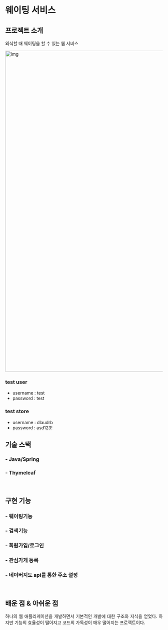 # 웨이팅 서비스

## 프로젝트 소개

<p align="justify">
외식할 때 웨이팅을 할 수 있는 웹 서비스
</p>

<img width="1023" alt="img" src="https://user-images.githubusercontent.com/87743103/200153992-8cbeddfb-4b00-45e0-b216-62c1d78a50ec.png">


<br>

### test user
 - username : test
 - password : test
### test store
- username : dlaudrb
- password : asd123!

## 기술 스택

### - Java/Spring
### - Thymeleaf

<br>

## 구현 기능

### - 웨이팅기능

### - 검색기능

### - 회원가입/로그인

### - 관심가게 등록

### - 네이버지도 api를 통한 주소 설정

<br>

## 배운 점 & 아쉬운 점

<p align="justify">
하나의 웹 애플리케이션을 개발하면서 기본적인 개발에 대한 구조와 지식을 얻었다. 
하지만 기능의 효율성이 떨어지고 코드의 가독성이 매우 떨어지는 프로젝트이다.
</p>

<br>

